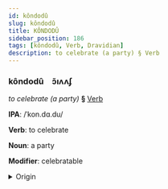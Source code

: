 ```yaml
---
id: kôndodû
slug: kôndodû
title: KÔNDODÛ
sidebar_position: 186
tags: [kôndodû, Verb, Dravidian]
description: to celebrate (a party) § Verb
---
```


### kôndodû&emsp;<span kind="abugida">ɔ̃ıʌʌʄ</span>

*to celebrate (a party)* **§** [Verb](../../tags/Verb)

**IPA**: /ˈkon.dɑ.du/

**Verb**: to celebrate

**Noun**: a party

**Modifier**: celebratable

<details>
    <summary>Origin</summary>
    Tamil கொண்டாடு koṇṭāṭu [koɳɖaːɖɯ]<br/>
    <em>Dravidian Language Family</em>
</details>